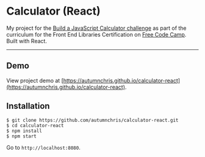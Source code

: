 # Calculator (React)

My project for the [Build a JavaScript Calculator challenge](https://learn.freecodecamp.org/front-end-libraries/front-end-libraries-projects/build-a-javascript-calculator) as part of the curriculum for the Front End Libraries Certification on [Free Code Camp](https://www.freecodecamp.org). Built with React.

---

## Demo

View project demo at [https://autumnchris.github.io/calculator-react](https://autumnchris.github.io/calculator-react).

## Installation

```
$ git clone https://github.com/autumnchris/calculator-react.git
$ cd calculator-react
$ npm install
$ npm start
```
Go to `http://localhost:8080`.
